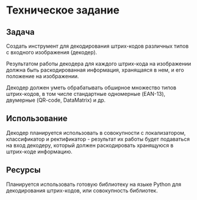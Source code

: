 # Техническое задание
## Задача
Создать инструмент для декодирования штрих-кодов различных типов с входного изображения (декодер). 

Результатом работы декодера для каждого штрих-кода на изображении должна быть раскодированная информация, хранящаяся в нем, и его положение на изображении.

Декодер должен уметь обрабатывать обширное множество типов штрих-кодов, в том числе стандартные одномерные (EAN-13), двумерные (QR-code, DataMatrix) и др.

## Использование
Декодер планируется использовать в совокупности с локализатором, классификатор и ректификатор - результат их работы будет подаваться на вход декодеру, который должен раскодировать 
хранящуюся в штрих-коде информацию.

## Ресурсы
Планируется использовать готовую библиотеку на языке Python для декодирования штрих-кодов, или совокупность библиотек.
